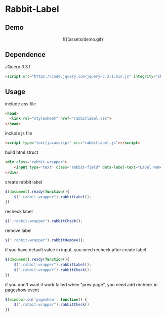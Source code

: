 # Rabbit-Label

## Demo
<p align="center">
  ![](assets/demo.gif)
</p>

## Dependence

JQuery 3.3.1
```html
<script src="https://code.jquery.com/jquery-3.3.1.min.js" integrity="sha256-FgpCb/KJQlLNfOu91ta32o/NMZxltwRo8QtmkMRdAu8=" crossorigin="anonymous"></script>
```
## Usage
 
include css file 
```html
<head>
  <link rel="stylesheet" href="rabbitlabel.css">
</head>
```

include js file 
```html
<script type="text/javascript" src="rabbitlabel.js"></script>
```

build html struct
```html
<div class="rabbit-wrapper">
    <input type="text" class="rabbit-field" data-label-text="Label Name">
</div>
```

create rabbit label 
```js
$(document).ready(function(){
    $(".rabbit-wrapper").rabbitLabel();
})
```

recheck label  
```js
$(".rabbit-wrapper").rabbitCheck();
```

remove label 
```js
$(".rabbit-wrapper").rabbitRemove();
```

if you have default value in input, you need recheck after create label
```js
$(document).ready(function(){
    $(".rabbit-wrapper").rabbitLabel();
    $(".rabbit-wrapper").rabbitCheck();
})
```

if you don't want it work failed when "prev page", you need add recheck in pageshow event 
```js
$(window).on('pageshow', function() {
    $(".rabbit-wrapper").rabbitCheck()
})
```




